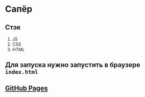 # Сапёр

## Стэк

1. JS
2. CSS
3. HTML

## Для запуска нужно запустить в браузере `index.html`

## [GitHub Pages](https://vlrtyan.github.io/minesweeper/)
